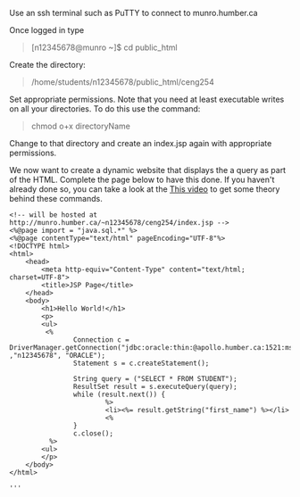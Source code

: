   

Use an ssh terminal such as PuTTY to connect to munro.humber.ca

Once logged in type

> [n12345678@munro ~]$ cd public_html

Create the directory:

> /home/students/n12345678/public_html/ceng254

Set appropriate permissions.  Note that you need at least executable writes on all your directories.  To do this use the command:

> chmod o+x directoryName

Change to that directory and create an index.jsp again with appropriate permissions.

We now want to create a dynamic website that displays the a query as part of the HTML. Complete the page below to have this done.  If you haven't already done so, you can take a look at the <a href="https://www.lynda.com/Java-tutorials/Up-Running-Java-Applications/435790-2.html"> This video</a> to get some theory behind these commands.

```
<!-- will be hosted at http://munro.humber.ca/~n12345678/ceng254/index.jsp -->
<%@page import = "java.sql.*" %>
<%@page contentType="text/html" pageEncoding="UTF-8"%>
<!DOCTYPE html>
<html>
    <head>
        <meta http-equiv="Content-Type" content="text/html; charset=UTF-8">
        <title>JSP Page</title>
    </head>
    <body>
        <h1>Hello World!</h1>
        <p>
        <ul>
         <%
                Connection c = DriverManager.getConnection("jdbc:oracle:thin:@apollo.humber.ca:1521:msit" ,"n12345678", "ORACLE");
                Statement s = c.createStatement();
                
                String query = ("SELECT * FROM STUDENT");
                ResultSet result = s.executeQuery(query);
                while (result.next()) {
                        %>
                        <li><%= result.getString("first_name") %></li>
                        <%
                }
                c.close();
          %>
        <ul>
        </p>
    </body>
</html>

'''

